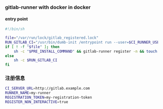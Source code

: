 ### gitlab-runner with docker in docker

#### entry point  
```bash
#!/bin/sh

file="/var/run/lock/gitlab_registered.lock"
RUN_GITLAB_CI="/usr/bin/dumb-init /entrypoint run --user=$CI_RUNNER_USER --working-directory=/home/gitlab-runner"
if [ ! -f "$file" ]; then
    sh -c "$PRE_INSTALL_COMMAND" && gitlab-runner register -n && touch "$file" && sh -c $RUN_GITLAB_CI
else 
    sh -c $RUN_GITLAB_CI     
fi
```


### 注册信息
```bash
CI_SERVER_URL=http://gitlab.example.com
RUNNER_NAME=my-runner
REGISTRATION_TOKEN=my-registration-token
REGISTER_NON_INTERACTIVE=true
```
